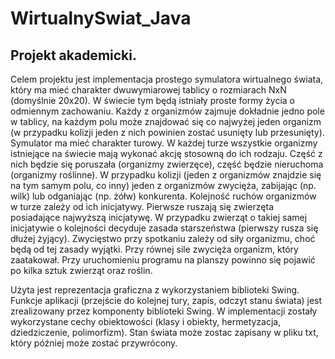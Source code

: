 # WirtualnySwiat_Java
## Projekt akademicki.

Celem projektu jest implementacja prostego symulatora wirtualnego świata, który ma mieć charakter dwuwymiarowej tablicy o rozmiarach NxN (domyślnie 20x20). W świecie tym będą istniały proste formy życia o odmiennym zachowaniu. Każdy z organizmów zajmuje dokładnie jedno pole w tablicy, na każdym polu może znajdować się co najwyżej jeden organizm (w przypadku kolizji jeden z nich powinien zostać usunięty lub przesunięty).
Symulator ma mieć charakter turowy. W każdej turze wszystkie organizmy istniejące na świecie mają wykonać akcję stosowną do ich rodzaju. Część z nich będzie się poruszała (organizmy zwierzęce), część będzie nieruchoma (organizmy roślinne). W przypadku kolizji (jeden z organizmów znajdzie się na tym samym polu, co inny) jeden z organizmów zwycięża, zabijając (np. wilk) lub odganiając (np. żółw) konkurenta. Kolejność ruchów organizmów w turze zależy od ich inicjatywy. Pierwsze ruszają się zwierzęta posiadające najwyższą inicjatywę. W przypadku zwierząt o takiej samej inicjatywie o kolejności decyduje zasada starszeństwa (pierwszy rusza się dłużej żyjący). Zwycięstwo przy spotkaniu zależy od siły organizmu, choć będą od tej zasady wyjątki. Przy równej sile zwycięża organizm, który zaatakował. Przy uruchomieniu programu na planszy powinno się pojawić po kilka sztuk zwierząt oraz roślin.

Użyta jest reprezentacja graficzna z wykorzystaniem biblioteki Swing. Funkcje aplikacji (przejście do kolejnej tury, zapis, odczyt stanu świata) jest zrealizowany przez komponenty biblioteki Swing. W implementacji zostały wykorzystane cechy obiektowości (klasy i obiekty, hermetyzacja, dziedziczenie, polimorfizm). Stan świata może zostac zapisany w pliku txt, który później może zostać przywrócony.
